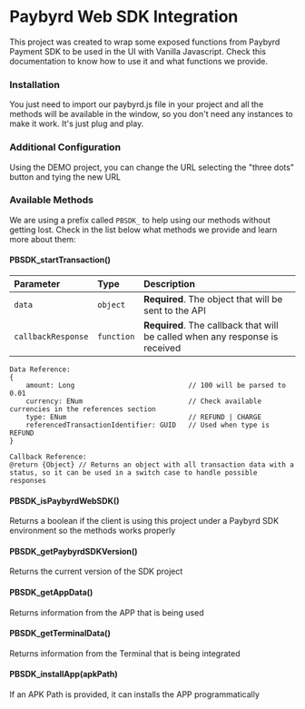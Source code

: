 # Paybyrd Web SDK Integration

This project was created to wrap some exposed functions from Paybyrd Payment SDK to be used
in the UI with Vanilla Javascript. Check this documentation to know how to use it and
what functions we provide.

### Installation

You just need to import our paybyrd.js file in your project and all the methods
will be available in the window, so you don't need any instances to make it work.
It's just plug and play.

### Additional Configuration

Using the DEMO project, you can change the URL selecting the "three dots" button and tying the new URL

### Available Methods

We are using a prefix called `PBSDK_` to help using our methods without getting lost.
Check in the list below what methods we provide and learn more about them:

#### PBSDK_startTransaction()

| Parameter          | Type       | Description                                                                  |
| :----------------- | :--------- | :--------------------------------------------------------------------------- |
| `data`             | `object`   | **Required**. The object that will be sent to the API                        |
| `callbackResponse` | `function` | **Required**. The callback that will be called when any response is received |

```
Data Reference:
{
    amount: Long                            // 100 will be parsed to 0.01
    currency: ENum                          // Check available currencies in the references section
    type: ENum                              // REFUND | CHARGE
    referencedTransactionIdentifier: GUID   // Used when type is REFUND
}

Callback Reference:
@return {Object} // Returns an object with all transaction data with a status, so it can be used in a switch case to handle possible responses
```

#### PBSDK_isPaybyrdWebSDK()

Returns a boolean if the client is using this project under a Paybyrd SDK environment so the
methods works properly

#### PBSDK_getPaybyrdSDKVersion()

Returns the current version of the SDK project

#### PBSDK_getAppData()

Returns information from the APP that is being used

#### PBSDK_getTerminalData()

Returns information from the Terminal that is being integrated

#### PBSDK_installApp(apkPath)

If an APK Path is provided, it can installs the APP programmatically
